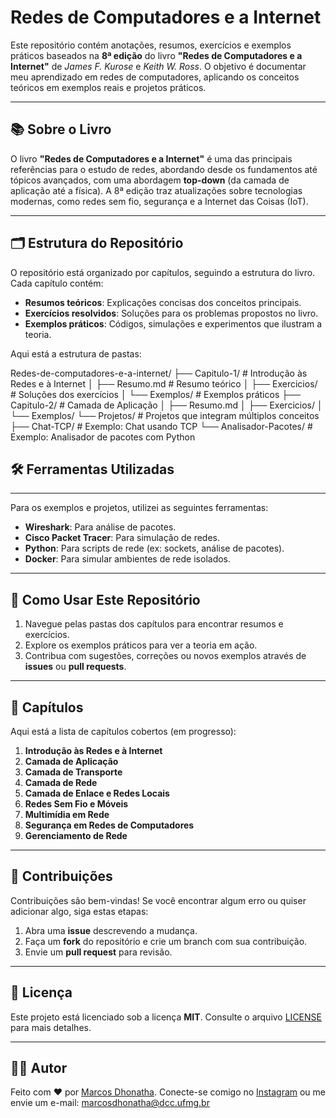 # Redes de Computadores e a Internet

Este repositório contém anotações, resumos, exercícios e exemplos práticos baseados na **8ª edição** do livro **"Redes de Computadores e a Internet"** de *James F. Kurose* e *Keith W. Ross*. O objetivo é documentar meu aprendizado em redes de computadores, aplicando os conceitos teóricos em exemplos reais e projetos práticos.

---

## 📚 Sobre o Livro

O livro **"Redes de Computadores e a Internet"** é uma das principais referências para o estudo de redes, abordando desde os fundamentos até tópicos avançados, com uma abordagem **top-down** (da camada de aplicação até a física). A 8ª edição traz atualizações sobre tecnologias modernas, como redes sem fio, segurança e a Internet das Coisas (IoT).

---

## 🗂 Estrutura do Repositório

O repositório está organizado por capítulos, seguindo a estrutura do livro. Cada capítulo contém:

- **Resumos teóricos**: Explicações concisas dos conceitos principais.
- **Exercícios resolvidos**: Soluções para os problemas propostos no livro.
- **Exemplos práticos**: Códigos, simulações e experimentos que ilustram a teoria.

Aqui está a estrutura de pastas:

 Redes-de-computadores-e-a-internet/
 ├── Capitulo-1/            # Introdução às Redes e à Internet
 │   ├── Resumo.md          # Resumo teórico
 │   ├── Exercicios/        # Soluções dos exercícios
 │   └── Exemplos/          # Exemplos práticos
 ├── Capitulo-2/            # Camada de Aplicação
 │   ├── Resumo.md
 │   ├── Exercicios/
 │   └── Exemplos/
 └── Projetos/              # Projetos que integram múltiplos conceitos
 ├── Chat-TCP/              # Exemplo: Chat usando TCP
 └── Analisador-Pacotes/    # Exemplo: Analisador de pacotes com Python

## 🛠 Ferramentas Utilizadas

---

Para os exemplos e projetos, utilizei as seguintes ferramentas:

- **Wireshark**: Para análise de pacotes.
- **Cisco Packet Tracer**: Para simulação de redes.
- **Python**: Para scripts de rede (ex: sockets, análise de pacotes).
- **Docker**: Para simular ambientes de rede isolados.

---

## 🚀 Como Usar Este Repositório

1. Navegue pelas pastas dos capítulos para encontrar resumos e exercícios.
2. Explore os exemplos práticos para ver a teoria em ação.
3. Contribua com sugestões, correções ou novos exemplos através de **issues** ou **pull requests**.

---

## 📌 Capítulos

Aqui está a lista de capítulos cobertos (em progresso):

1. **Introdução às Redes e à Internet**
2. **Camada de Aplicação**
3. **Camada de Transporte**
4. **Camada de Rede**
5. **Camada de Enlace e Redes Locais**
6. **Redes Sem Fio e Móveis**
7. **Multimídia em Rede**
8. **Segurança em Redes de Computadores**
9. **Gerenciamento de Rede**

---

## 🤝 Contribuições

Contribuições são bem-vindas! Se você encontrar algum erro ou quiser adicionar algo, siga estas etapas:

1. Abra uma **issue** descrevendo a mudança.
2. Faça um **fork** do repositório e crie um branch com sua contribuição.
3. Envie um **pull request** para revisão.

---

## 📄 Licença

Este projeto está licenciado sob a licença **MIT**. Consulte o arquivo [LICENSE](LICENSE) para mais detalhes.

---

## 👨‍💻 Autor

Feito com ❤️ por [Marcos Dhonatha](https://github.com/marcosdhonatha).
Conecte-se comigo no [Instagram](https://instagram.com/marcos.dhonatha/) ou me envie um e-mail: marcosdhonatha@dcc.ufmg.br 

